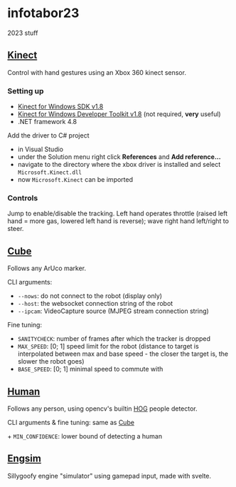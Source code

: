 # infotabor23

2023 stuff

## [Kinect](Kinect/)

Control with hand gestures using an Xbox 360 kinect sensor.

### Setting up

-   [Kinect for Windows SDK v1.8](https://www.microsoft.com/en-gb/download/details.aspx?id=40278)
-   [Kinect for Windows Developer Toolkit v1.8](https://www.microsoft.com/en-us/download/details.aspx?id=40276) (not required, **very** useful)
-   .NET framework 4.8

Add the driver to C# project

-   in Visual Studio
-   under the Solution menu right click **References** and **Add reference...**
-   navigate to the directory where the xbox driver is installed and select `Microsoft.Kinect.dll`
-   now `Microsoft.Kinect` can be imported

### Controls

Jump to enable/disable the tracking. Left hand operates throttle (raised left hand = more gas, lowered left hand is reverse); wave right hand left/right to steer.

## [Cube](cube/)

Follows any ArUco marker.

CLI arguments:

-   `--nows`: do not connect to the robot (display only)
-   `--host`: the websocket connection string of the robot
-   `--ipcam`: VideoCapture source (MJPEG stream connection string)

Fine tuning:

-   `SANITYCHECK`: number of frames after which the tracker is dropped
-   `MAX_SPEED`: [0; 1] speed limit for the robot (distance to target is interpolated between max and base speed - the closer the target is, the slower the robot goes)
-   `BASE_SPEED`: [0; 1] minimal speed to commute with

## [Human](human/)

Follows any person, using opencv's builtin [HOG](https://learnopencv.com/histogram-of-oriented-gradients) people detector.

CLI arguments & fine tuning: same as [Cube](#cube)

\+ `MIN_CONFIDENCE`: lower bound of detecting a human

## [Engsim](engsim/)

Sillygoofy engine "simulator" using gamepad input, made with svelte.
